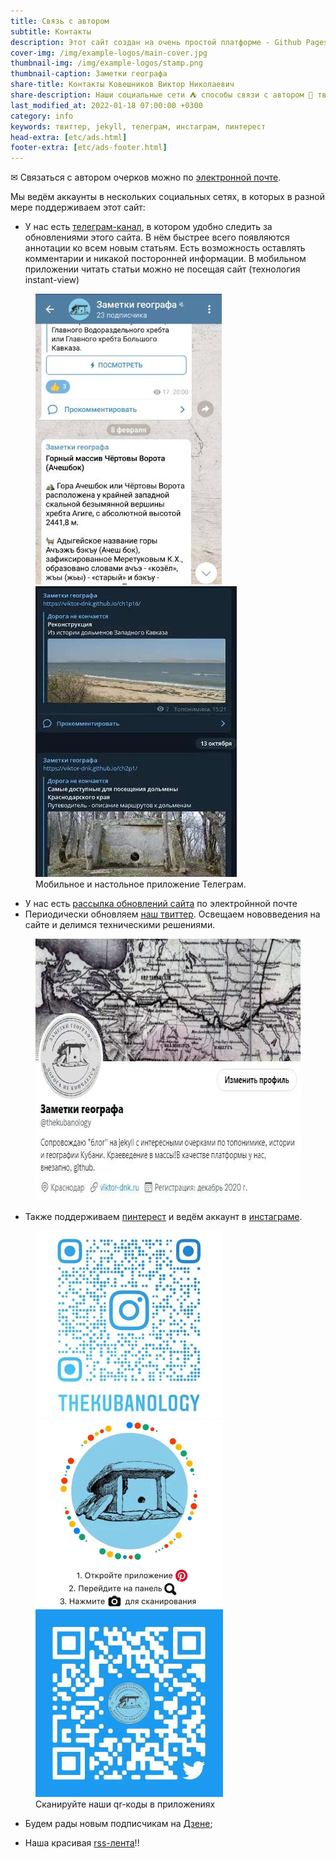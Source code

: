 ```yaml
---
title: Связь с автором
subtitle: Контакты
description: Этот сайт создан на очень простой платформе - Github Pages. В основе здесь статический движок jekyll. Эта комбинация накладывает достаточно ограничений, но также даёт некоторые преимущества (особенно для небольших некоммерческих проектов).
cover-img: /img/example-logos/main-cover.jpg
thumbnail-img: /img/example-logos/stamp.png
thumbnail-caption: Заметки географа
share-title: Контакты Ковешников Виктор Николаевич
share-description: Наши социальные сети ⛺ способы связи с автором 🗻 твиттер, инстаграм, пинтерест, дзен ⛲ Дорога не кончается!!
last_modified_at: 2022-01-18 07:00:00 +0300
category: info
keywords: твиттер, jekyll, телеграм, инстаграм, пинтерест
head-extra: [etc/ads.html]
footer-extra: [etc/ads-footer.html]
---
```

✉ Связаться с автором очерков можно по <a target="_blank" rel="noopener" href="mailto:{{ site.social-network-links.email }}?subject=%D1%81%D0%B0%D0%B9%D1%82%20%D0%97%D0%B0%D0%BC%D0%B5%D1%82%D0%BA%D0%B8%20%D0%B3%D0%B5%D0%BE%D0%B3%D1%80%D0%B0%D1%84%D0%B0&body=%D0%97%D0%B4%D1%80%D0%B0%D0%B2%D1%81%D1%82%D0%B2%D1%83%D0%B9%D1%82%D0%B5%20%D0%92%D0%B8%D0%BA%D1%82%D0%BE%D1%80%2C" title="Написать письмо автору">электронной почте<a/>.

Мы ведём аккаунты в нескольких социальных сетях, в которых в разной мере поддерживаем этот сайт:

- У нас есть [телеграм-канал][a85077ec], в котором удобно следить за обновлениями этого сайта. В нём быстрее всего появляются аннотации ко всем новым статьям. Есть возможность оставлять комментарии и никакой посторонней информации. В мобильном приложении читать статьи можно не посещая сайт (технология instant-view)

<figure>
  <img title="Мобильное приложение" alt="Мобильное приложение" width="298" height="465" src="/img/info/contacts/tlgrm-screen2.jpg"/> <img title="Настольное приложение" alt="Настольное приложение" width="322" height="465" src="/img/info/contacts/tlgrm-screen1.jpg"/>
  <figcaption>Мобильное и настольное приложение Телеграм.</figcaption>
</figure>

 [a85077ec]: https://t.me/toponim "Информационный канал в поддержку этого блога"

- У нас есть [рассылка обновлений сайта](https://follow.it/fb9yhd?action=followPub) по электройнной почте
- Периодически обновляем [наш твиттер][10cc463d]. Освещаем нововведения на сайте и делимся техническими решениями.

 [10cc463d]: https://twitter.com/thekubanology "Техническое сопровождение Заметок географа"

<figure>
  <a target="_blank" rel="noopener" title="Наш твиттер" href="https://twitter.com/thekubanology"><img alt="twitter" width="585" height="419" src="/img/info/contacts/twitter.jpg"/></a>
</figure>

- Также поддерживаем [пинтерест][3da886e7] и ведём аккаунт в [инстаграме][45f075bb].

 [45f075bb]: https://www.instagram.com/thekubanology/ "Заметки географа инстаграм"
 [3da886e7]: https://www.pinterest.ru/thekubanology/ "Заметки географа на сайте Пинтерест"

<figure>
	<a target="_blank" rel="noopener" title="Наш инстаграм" href="https://www.instagram.com/thekubanology/"><img alt="Наш инстаграм" width="300" height="300" src="/img/info/contacts/qr-instagram.jpg"/></a> <a target="_blank" rel="noopener" title="Наш Пинтерест" href="https://www.pinterest.ru/thekubanology/"><img alt="Наш Пинтерест" width="300" height="300" src="/img/info/contacts/qr-pinterest.jpg"/></a> <a target="_blank" rel="noopener" title="Наш Твиттер" href="https://twitter.com/thekubanology"><img alt="Наш Твиттер" width="300" height="300" src="/img/info/contacts/qr-twitter.jpg"/></a>
	<figcaption>Сканируйте наши qr-коды в приложениях</figcaption>
</figure>

- Будем рады новым подписчикам на [Дзене](https://dzen.ru/kubanology/);  
- Наша красивая [rss-лента][f7a63d65]!!  

  [f7a63d65]: /feed.xml "RSS"
